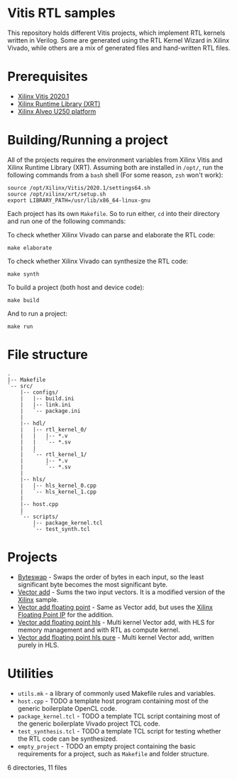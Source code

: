 # Vitis RTL samples
This repository holds different Vitis projects, which implement RTL kernels written in Verilog. Some are generated using the RTL Kernel Wizard in Xilinx Vivado, while others are a mix of generated files and hand-written RTL files.

# Prerequisites
- [Xilinx Vitis 2020.1](https://www.xilinx.com/products/design-tools/vitis/vitis-platform.html)
- [Xilinx Runtime Library (XRT)](https://www.xilinx.com/products/design-tools/vitis/xrt.html)
- [Xilinx Alveo U250 platform](https://www.xilinx.com/products/boards-and-kits/alveo/u250.html#gettingStarted)

# Building/Running a project
All of the projects requires the environment variables from Xilinx Vitis and Xilinx Runtime Library (XRT). Assuming both are installed in `/opt/`, run the following commands from a `bash` shell (For some reason, `zsh` won't work):
```
source /opt/Xilinx/Vitis/2020.1/settings64.sh
source /opt/xilinx/xrt/setup.sh
export LIBRARY_PATH=/usr/lib/x86_64-linux-gnu
```
Each project has its own `Makefile`. So to run either, `cd` into their directory and run one of the following commands:

To check whether Xilinx Vivado can parse and elaborate the RTL code:
```
make elaborate
```

To check whether Xilinx Vivado can synthesize the RTL code:
```
make synth
```

To build a project (both host and device code):
```
make build
```

And to run a project:
```
make run
```

# File structure
```
.
|-- Makefile
`-- src/
    |-- configs/
    |   |-- build.ini
    |   |-- link.ini
    |   `-- package.ini
    |
    |-- hdl/
    |   |-- rtl_kernel_0/
    |   |   |-- *.v
    |   |   `-- *.sv
    |   |
    |   `-- rtl_kernel_1/
    |       |-- *.v
    |       `-- *.sv
    |
    |-- hls/
    |   |-- hls_kernel_0.cpp
    |   `-- hls_kernel_1.cpp
    |
    |-- host.cpp
    |
    `-- scripts/
        |-- package_kernel.tcl
        `-- test_synth.tcl
```

# Projects
- [Byteswap](byteswap/) - Swaps the order of bytes in each input, so the least significant byte becomes the most significant byte.
- [Vector add](vadd/) - Sums the two input vectors. It is a modified version of the [Xilinx](https://github.com/Xilinx/Vitis_Accel_Examples/tree/master/rtl_kernels/rtl_vadd) sample.
- [Vector add floating point](vadd_float/) - Same as Vector add, but uses the [Xilinx Floating Point IP](https://www.xilinx.com/support/documentation/ip_documentation/floating_point/v7_1/pg060-floating-point.pdf) for the addition.
- [Vector add floating point hls](vadd_float_hls/) - Multi kernel Vector add, with HLS for memory management and with RTL as compute kernel.
- [Vector add floating point hls pure](vadd_float_hls_pure) - Multi kernel Vector add, written purely in HLS.

# Utilities
- `utils.mk` - a library of commonly used Makefile rules and variables.
- `host.cpp` - TODO a template host program containing most of the generic boilerplate OpenCL code.
- `package_kernel.tcl` - TODO a template TCL script containing most of the generic boilerplate Vivado project TCL code.
- `test_synthesis.tcl` - TODO a template TCL script for testing whether the RTL code can be synthesized.
- `empty_project` - TODO an empty project containing the basic requirements for a project, such as `Makefile` and folder structure.


6 directories, 11 files
